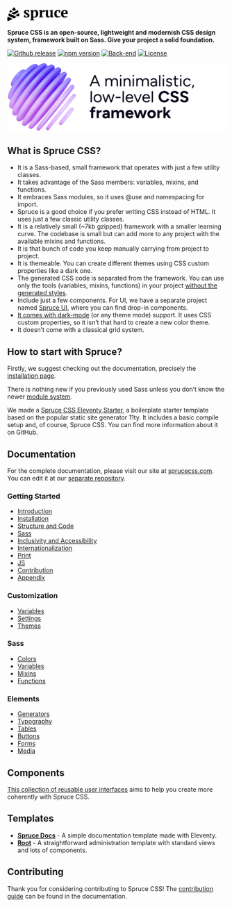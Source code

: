 <p>
  <a href="https://sprucecss.com/">
    <br>
    <picture>
      <source media="(prefers-color-scheme: light)" srcset="./.github/spruce-logo-dark.svg">
      <source media="(prefers-color-scheme: dark)" srcset="./.github/spruce-logo-light.svg">
      <img alt="Spruce CSS" width="140" src="./.github/spruce-logo-dark.svg">
    </picture>
    <br>
  </a>
</p>

**Spruce CSS is an open-source, lightweight and modernish CSS design system, framework built on Sass. Give your project a solid foundation.**

[![Github release](https://img.shields.io/github/v/release/conedevelopment/sprucecss?color=2350f6&logo=github&logoColor=white&style=for-the-badge)](https://github.com/conedevelopment/sprucecss/releases/latest)
[![npm version](https://img.shields.io/npm/v/sprucecss?color=2350f6&style=for-the-badge)](https://www.npmjs.com/package/sprucecss)
[![Back-end](https://img.shields.io/github/actions/workflow/status/conedevelopment/sprucecss/test.yml?branch=main&logo=github&style=for-the-badge&label=Test)](https://github.com/conedevelopment/sprucecss/actions/workflows/test.yml)
[![License](https://img.shields.io/badge/license-MIT-2350f6?style=for-the-badge)](https://github.com/conedevelopment/sprucecss/blob/main/LICENSE)

<img src="./.github/thumbnail-5.png" alt="The Spruce CSS logo, a minimalistic, low-level CSS framework caption and an abstract 3D illustration.">

## What is Spruce CSS?

- It is a Sass-based, small framework that operates with just a few utility classes.
- It takes advantage of the Sass members: variables, mixins, and functions.
- It embraces Sass modules, so it uses @use and namespacing for import.
- Spruce is a good choice if you prefer writing CSS instead of HTML. It uses just a few classic utility classes.
- It is a relatively small (~7kb gzipped) framework with a smaller learning curve. The codebase is small but can add more to any project with the available mixins and functions.
- It is that bunch of code you keep manually carrying from project to project.
- It is themeable. You can create different themes using CSS custom properties like a dark one.
- The generated CSS code is separated from the framework. You can use only the tools (variables, mixins, functions) in your project [without the generated styles](https://sprucecss.com/docs/elements/generators).
- Include just a few components. For UI, we have a separate project named [Spruce UI](/ui/getting-started/introduction), where you can find drop-in components.
- [It comes with dark-mode](https://sprucecss.com/docs/customization/themes) (or any theme mode) support. It uses CSS custom properties, so it isn’t that hard to create a new color theme.
- It doesn’t come with a classical grid system.

## How to start with Spruce?

Firstly, we suggest checking out the documentation, precisely the [installation page](https://sprucecss.com/docs/getting-started/installation).

There is nothing new if you previously used Sass unless you don’t know the newer [module system](https://sass-lang.com/blog/the-module-system-is-launched).

We made a [Spruce CSS Eleventy Starter](https://github.com/conedevelopment/sprucecss-eleventy-starter), a boilerplate starter template based on the popular static site generator 11ty. It includes a basic compile setup and, of course, Spruce CSS. You can find more information about it on GitHub.

## Documentation

For the complete documentation, please visit our site at [sprucecss.com](https://sprucecss.com). You can edit it at our [separate repository](https://github.com/conedevelopment/sprucecss-site).

### Getting Started

- [Introduction](https://sprucecss.com/docs/getting-started/introduction)
- [Installation](https://sprucecss.com/docs/getting-started/installation)
- [Structure and Code](https://sprucecss.com/docs/getting-started/structure-and-code)
- [Sass](https://sprucecss.com/docs/getting-started/sass)
- [Inclusivity and Accessibility](https://sprucecss.com/docs/getting-started/accessibility)
- [Internationalization](https://sprucecss.com/docs/getting-started/internationalization)
- [Print](https://sprucecss.com/docs/getting-started/print)
- [JS](https://sprucecss.com/docs/getting-started/js)
- [Contribution](https://sprucecss.com/docs/getting-started/contribution)
- [Appendix](https://sprucecss.com/docs/getting-started/appendix)

### Customization
- [Variables](https://sprucecss.com/docs/customization/variables/)
- [Settings](https://sprucecss.com/docs/customization/settings)
- [Themes](https://sprucecss.com/docs/customization/themes)

### Sass
- [Colors](https://sprucecss.com/docs/sass/colors/)
- [Variables](https://sprucecss.com/docs/sass/variables)
- [Mixins](https://sprucecss.com/docs/sass/mixins)
- [Functions](https://sprucecss.com/docs/sass/functions)

### Elements
- [Generators](https://sprucecss.com/docs/elements/generators)
- [Typography](https://sprucecss.com/docs/elements/typography)
- [Tables](https://sprucecss.com/docs/elements/tables)
- [Buttons](https://sprucecss.com/docs/elements/buttons)
- [Forms](https://sprucecss.com/docs/elements/forms)
- [Media](https://sprucecss.com/docs/elements/media)

## Components

<a href="https://sprucecss.com/ui/getting-started/introduction">This collection of reusable user interfaces</a> aims to help you create more coherently with Spruce CSS.

## Templates

  - **[Spruce Docs](https://github.com/conedevelopment/sprucecss-eleventy-documentation-template)** - A simple documentation template made with Eleventy.
  - **[Root](https://github.com/conedevelopment/sprucecss-root-admin-template)** - A straightforward administration template with standard views and lots of components.

## Contributing

Thank you for considering contributing to Spruce CSS! The [contribution guide](https://sprucecss.com/docs/getting-started/contribution/) can be found in the documentation.
